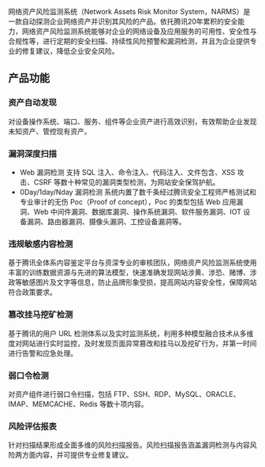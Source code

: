 网络资产风险监测系统（Network Assets Risk Monitor System，NARMS）是一款自动探测企业网络资产并识别其风险的产品。依托腾讯20年累积的安全能力，网络资产风险监测系统能够对企业的网络设备及应用服务的可用性、安全性与合规性等，进行定期的安全扫描、持续性风险预警和漏洞检测，并且为企业提供专业的修复建议，降低企业安全风险。 
## 产品功能 
### 资产自动发现
对设备操作系统、端口、服务、组件等企业资产进行高效识别，有效帮助企业发现未知资产、管控现有资产。
### 漏洞深度扫描 
- Web 漏洞检测
支持 SQL 注入、命令注入、代码注入、文件包含、XSS 攻击、CSRF 等数十种常见的漏洞类型检测，为网站安全保驾护航。 
- 0Day/1day/Nday 漏洞检测
系统内置了数千条经过腾讯安全工程师严格测试和专业审计的无伤 Poc（Proof of concept），Poc 的类型包括 Web 应用漏洞、Web 中间件漏洞、数据库漏洞、操作系统漏洞、软件服务漏洞、IOT 设备漏洞、路由器漏洞、摄像头漏洞、工控设备漏洞等。

### 违规敏感内容检测
基于腾讯全体系内容鉴定平台与资深专业的审核团队，网络资产风险监测系统使用丰富的训练数据资源与先进的算法模型，快速准确发现网站涉黄、涉恐、赌博、涉政等敏感图片及文字等信息，防止品牌形象受损，提高网站内容安全性，保障网站符合政策要求。

### 篡改挂马挖矿检测
基于腾讯的用户 URL 检测体系以及实时监测系统，利用多种模型融合技术从多维度对网站进行实时监控，及时发现页面异常篡改和挂马以及挖矿行为，并第一时间进行告警和应急处理。
### 弱口令检测
对资产组件进行弱口令扫描，包括 FTP、SSH、RDP、MySQL、ORACLE、IMAP、MEMCACHE、Redis 等数十项内容。
 ### 风险评估报表 
针对扫描结果形成全面多维的风险扫描报告。风险扫描报告涵盖漏洞检测与内容风险两方面内容，并可提供专业修复建议。
